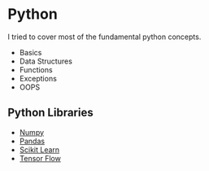 # Python
I tried to cover most of the fundamental python concepts.

<ul>
  <li>Basics</li>
  <li>Data Structures</li>
  <li>Functions</li> 
  <li>Exceptions</li> 
  <li>OOPS</li> 
</ul>

## Python Libraries
<ul>
  <li><a href="https://github.com/ChebroluTejaswi/Python/tree/main/python-libraries/1_numpy">Numpy</a></li>
  <li><a href="https://github.com/ChebroluTejaswi/Python/tree/main/python-libraries/2_pandas">Pandas</a></li>
  <li><a href="https://github.com/ChebroluTejaswi/Python/tree/main/python-libraries/3_scikit_learn">Scikit Learn</a></li>
  <li><a href="https://github.com/ChebroluTejaswi/Python/tree/main/python-libraries/4_tensorflow">Tensor Flow</a></li>

</ul>